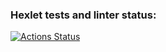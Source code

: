 ### Hexlet tests and linter status:
[![Actions Status](https://github.com/x794/java-project-61/workflows/hexlet-check/badge.svg)](https://github.com/x794/java-project-61/actions)